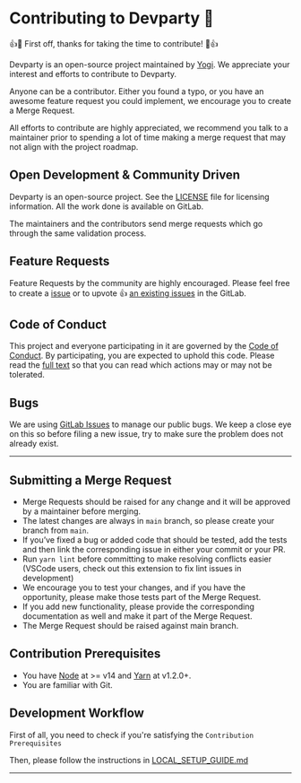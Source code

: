 # Contributing to Devparty 🥳

👍🎉 First off, thanks for taking the time to contribute! 🎉👍

Devparty is an open-source project maintained by [Yogi](https://gitlab.com/yo). We appreciate your interest and efforts to contribute to Devparty.

Anyone can be a contributor. Either you found a typo, or you have an awesome feature request you could implement, we encourage you to create a Merge Request.

All efforts to contribute are highly appreciated, we recommend you talk to a maintainer prior to spending a lot of time making a merge request that may not align with the project roadmap.

## Open Development & Community Driven

Devparty is an open-source project. See the [LICENSE](https://gitlab.com/yo/devparty/-/blob/main/LICENSE) file for licensing information. All the work done is available on GitLab.

The maintainers and the contributors send merge requests which go through the same validation process.

## Feature Requests

Feature Requests by the community are highly encouraged. Please feel free to create a [issue](https://gitlab.com/yo/devparty/-/issues/new) or to upvote 👍 [an existing issues](https://gitlab.com/yo/devparty/-/issues) in the GitLab.

## Code of Conduct

This project and everyone participating in it are governed by the [Code of Conduct](https://gitlab.com/yo/devparty/-/blob/main/CODE_OF_CONDUCT.md). By participating, you are expected to uphold this code. Please read the [full text](https://gitlab.com/yo/devparty/-/blob/main/CODE_OF_CONDUCT.md) so that you can read which actions may or may not be tolerated.
## Bugs

We are using [GitLab Issues](https://gitlab.com/yo/devparty/-/issues) to manage our public bugs. We keep a close eye on this so before filing a new issue, try to make sure the problem does not already exist.

---
## Submitting a Merge Request

- Merge Requests should be raised for any change and it will be approved by a maintainer before merging.
- The latest changes are always in `main` branch, so please create your branch from `main`.
- If you’ve fixed a bug or added code that should be tested, add the tests and then link the corresponding issue in either your commit or your PR.
- Run `yarn lint` before committing to make resolving conflicts easier (VSCode users, check out this extension to fix lint issues in development)
- We encourage you to test your changes, and if you have the opportunity, please make those tests part of the Merge Request.
- If you add new functionality, please provide the corresponding documentation as well and make it part of the Merge Request.
- The Merge Request should be raised against main branch.

## Contribution Prerequisites

- You have [Node](https://nodejs.org/en/) at >= v14 and [Yarn](https://yarnpkg.com/en/) at v1.2.0+.
- You are familiar with Git.

## Development Workflow

First of all, you need to check if you're satisfying the `Contribution Prerequisites`


Then, please follow the instructions in [LOCAL_SETUP_GUIDE.md]()

---



